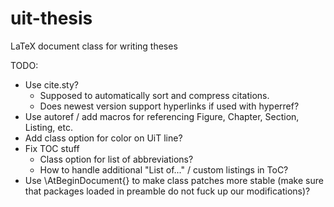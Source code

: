 uit-thesis
==========

LaTeX document class for writing theses


TODO:
 - Use cite.sty?
   - Supposed to automatically sort and compress citations.
   - Does newest version support hyperlinks if used with hyperref?
 - Use autoref / add macros for referencing Figure, Chapter, Section, Listing, etc.
 - Add class option for color on UiT line?
 - Fix TOC stuff
   - Class option for list of abbreviations?
   - How to handle additional "List of..." / custom listings in ToC?
 - Use \AtBeginDocument{} to make class patches more stable (make sure that packages loaded in preamble do not fuck up our modifications)?

